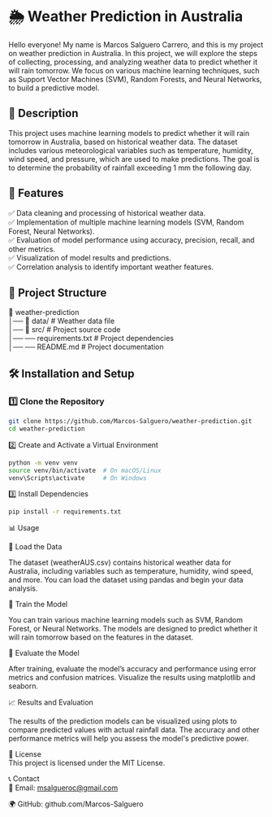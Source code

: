 # 🌦️ Weather Prediction in Australia

Hello everyone! My name is Marcos Salguero Carrero, and this is my project on weather prediction in Australia. In this project, we will explore the steps of collecting, processing, and analyzing weather data to predict whether it will rain tomorrow. We focus on various machine learning techniques, such as Support Vector Machines (SVM), Random Forests, and Neural Networks, to build a predictive model. 

## 📌 Description  

This project uses machine learning models to predict whether it will rain tomorrow in Australia, based on historical weather data. The dataset includes various meteorological variables such as temperature, humidity, wind speed, and pressure, which are used to make predictions. The goal is to determine the probability of rainfall exceeding 1 mm the following day.

## 🚀 Features  

✅ Data cleaning and processing of historical weather data.  
✅ Implementation of multiple machine learning models (SVM, Random Forest, Neural Networks).  
✅ Evaluation of model performance using accuracy, precision, recall, and other metrics.  
✅ Visualization of model results and predictions.  
✅ Correlation analysis to identify important weather features.

## 📂 Project Structure  

📁 weather-prediction  
│── 📂 data/                 # Weather data file  
│── 📂 src/                  # Project source code  
│── ── requirements.txt      # Project dependencies  
│── ── README.md             # Project documentation  

## 🛠️ Installation and Setup  

### 1️⃣ Clone the Repository  

```bash  
git clone https://github.com/Marcos-Salguero/weather-prediction.git  
cd weather-prediction

```

2️⃣ Create and Activate a Virtual Environment
```bash
python -m venv venv  
source venv/bin/activate  # On macOS/Linux  
venv\Scripts\activate     # On Windows
```

3️⃣ Install Dependencies
```bash
pip install -r requirements.txt
```

📊 Usage    

🔹 Load the Data

The dataset (weatherAUS.csv) contains historical weather data for Australia, including variables such as temperature, humidity, wind speed, and more. You can load the dataset using pandas and begin your data analysis.

🔹 Train the Model

You can train various machine learning models such as SVM, Random Forest, or Neural Networks. The models are designed to predict whether it will rain tomorrow based on the features in the dataset.

🔹 Evaluate the Model

After training, evaluate the model’s accuracy and performance using error metrics and confusion matrices. Visualize the results using matplotlib and seaborn.

📈 Results and Evaluation

The results of the prediction models can be visualized using plots to compare predicted values with actual rainfall data. The accuracy and other performance metrics will help you assess the model's predictive power.

📄 License  
This project is licensed under the MIT License.

📞 Contact  
📧 Email: msalgueroc@gmail.com

🌍 GitHub: github.com/Marcos-Salguero